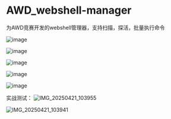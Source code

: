# AWD_webshell-manager
为AWD竞赛开发的webshell管理器，支持扫描，探活，批量执行命令

![image](https://github.com/user-attachments/assets/bdbcdb6c-6085-40ea-9c2f-8e0ed657ed30)

![image](https://github.com/user-attachments/assets/fe48b5b1-e25f-4a85-bfa9-1968526c247c)

![image](https://github.com/user-attachments/assets/18b67a21-1b46-4ba4-98a8-ca1990852479)

![image](https://github.com/user-attachments/assets/bf190c99-a164-4afd-a1bc-689b3a7a3eb7)

![image](https://github.com/user-attachments/assets/4990c087-511b-4884-9bb7-0e1800e556ff)

实战测试：
![IMG_20250421_103955](https://github.com/user-attachments/assets/6cb1ccba-26ed-4b1f-b511-f4a833fa234b)

![IMG_20250421_103941](https://github.com/user-attachments/assets/bfc30719-dba3-4b35-bef9-b804de72d2ec)

